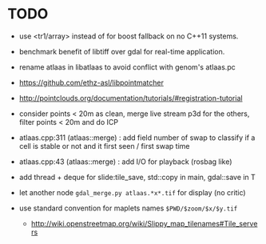 TODO
====

- use <tr1/array> instead of <array> for boost fallback on no C++11 systems.
- benchmark benefit of libtiff over gdal for real-time application.
- rename atlaas in libatlaas to avoid conflict with genom's atlaas.pc

- https://github.com/ethz-asl/libpointmatcher
- http://pointclouds.org/documentation/tutorials/#registration-tutorial
- consider points < 20m as clean, merge live stream p3d
  for the others, filter points < 20m and do ICP
- atlaas.cpp:311 (atlaas::merge) : add field number of swap to classify
  if a cell is stable or not and it first seen / first swap time
- atlaas.cpp:43  (atlaas::merge) : add I/O for playback (rosbag like)
- add thread + deque for slide:tile_save, std::copy in main, gdal::save in T

- let another node ``gdal_merge.py atlaas.*x*.tif`` for display (no critic)
- use standard convention for maplets names ``$PWD/$zoom/$x/$y.tif``
  - http://wiki.openstreetmap.org/wiki/Slippy_map_tilenames#Tile_servers

